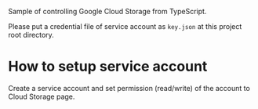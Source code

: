 Sample of controlling Google Cloud Storage from TypeScript.

Please put a credential file of service account as `key.json` at this project root directory.


# How to setup service account
Create a service account and set permission (read/write) of the account to Cloud Storage page.